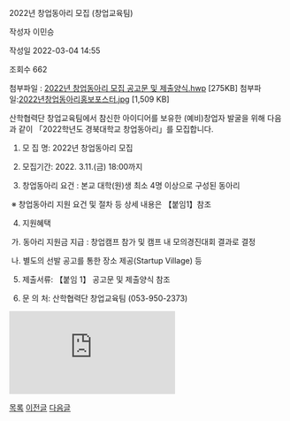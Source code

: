 
2022년 창업동아리 모집 (창업교육팀)





작성자
이민승


작성일
2022-03-04 14:55


조회수
662


첨부파일 : [2022년 창업동아리 모집 공고문 및 제출양식.hwp](https://computer.knu.ac.kr/pack/bbs/down.php?f_name=Q0dUVllEWFZfVXRLeRUVbktTVQ==&o_name=2022년창업동아리모집공고문및제출양식.hwp&tbl=Site_BBS_25) [275KB]
첨부파일:[2022년창업동아리홍보포스터.jpg](https://computer.knu.ac.kr/pack/bbs/down.php?f_name=QkdUVllEWFZfVXRLeRESbklUQg==&o_name=2022년창업동아리홍보포스터.jpg&tbl=Site_BBS_25) [1,509 KB]


﻿﻿﻿산학협력단 창업교육팀에서 참신한 아이디어를 보유한 (예비)창업자 발굴을 위해 다음과 같이 「2022학년도 경북대학교 창업동아리」를 모집합니다.  


  


  


1. 모 집 명: 2022년 창업동아리 모집

  


2. 모집기간: 2022. 3.11.(금) 18:00까지

  


  


3. 창업동아리 요건 : 본교 대학(원)생 최소 4명 이상으로 구성된 동아리

 ※ 창업동아리 지원 요건 및 절차 등 상세 내용은 【붙임1】참조

  


  


4. 지원혜택

 가. 동아리 지원금 지급 : 창업캠프 참가 및 캠프 내 모의경진대회 결과로 결정

 나. 별도의 선발 공고를 통한 장소 제공(Startup Village) 등

  


  


5. 제출서류: 【붙임 1】 공고문 및 제출양식 참조

  


  


6. 문 의 처: 산학협력단 창업교육팀 (053-950-2373)

  


![](http://computer.knu.ac.krhttps://computer.knu.ac.kr/pack/bbs/down.php?f_name=QkdUVllEWFZfVXRLeRESbklUQg==&o_name=2022%EB%85%84%20%EC%B0%BD%EC%97%85%EB%8F%99%EC%95%84%EB%A6%AC%20%ED%99%8D%EB%B3%B4%20%ED%8F%AC%EC%8A%A4%ED%84%B0.jpg&tbl=Site_BBS_25)  








[목록](https://computer.knu.ac.kr/06_sub/02_sub.html?key=&keyfield=&category=&page=1&bbs_code=Site_BBS_25)
[이전글](https://computer.knu.ac.kr/06_sub/02_sub.html?bbs_cmd=view&page=1&key=&keyfield=&category=&no=3715&bbs_code=Site_BBS_25)
[다음글](https://computer.knu.ac.kr/06_sub/02_sub.html?bbs_cmd=view&page=1&key=&keyfield=&category=&no=3717&bbs_code=Site_BBS_25)

















 